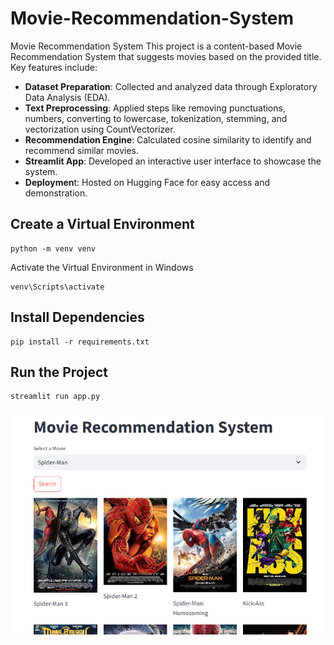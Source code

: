 # Movie-Recommendation-System
Movie Recommendation System
This project is a content-based Movie Recommendation System that suggests movies based on the provided title. Key features include:

- **Dataset Preparation**: Collected and analyzed data through Exploratory Data Analysis (EDA).
- **Text Preprocessing**: Applied steps like removing punctuations, numbers, converting to lowercase, tokenization, stemming, and vectorization using CountVectorizer.
- **Recommendation Engine**: Calculated cosine similarity to identify and recommend similar movies.
- **Streamlit App**: Developed an interactive user interface to showcase the system.
- **Deploymen**t: Hosted on Hugging Face for easy access and demonstration.

## Create a Virtual Environment
```
python -m venv venv
```
Activate the Virtual Environment in Windows
```
venv\Scripts\activate
```

## Install Dependencies
```
pip install -r requirements.txt
```

## Run the Project
```
streamlit run app.py
```
![Project Screenshot](Project_Screenshot.png)


